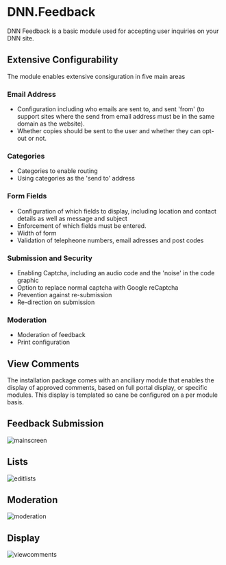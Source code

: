 # DNN.Feedback
DNN Feedback is a basic module used for accepting user inquiries on your DNN site.

## Extensive Configurability
The module enables extensive consiguration in five main areas

### Email Address
* Configuration including who emails are sent to, and sent 'from' (to support sites where the send from email address must be in the same domain as the website).
* Whether copies should be sent to the user and whether they can opt-out or not.

### Categories
* Categories to enable routing
* Using categories as the 'send to' address

### Form Fields
* Configuration of which fields to display, including location and contact details as well as message and subject
* Enforcement of which fields must be entered.
* Width of form
* Validation of telepheone numbers, email adresses and post codes

### Submission and Security
* Enabling Captcha, including an audio code and the 'noise' in the code graphic
* Option to replace normal captcha with Google reCaptcha
* Prevention against re-submission
* Re-direction on submission

### Moderation
* Moderation of feedback
* Print configuration

## View Comments
The installation package comes with an anciliary module that enables the display of approved comments, based on full portal display, or specific modules. This display is templated so cane be configured on a per module basis.

## Feedback Submission
![mainscreen](https://cloud.githubusercontent.com/assets/5859855/8637517/cf43ea22-2894-11e5-94e3-de7e976076ae.png)

## Lists
![editlists](https://cloud.githubusercontent.com/assets/5859855/8637519/cf450060-2894-11e5-8c56-ea7355bfc8d9.png)

## Moderation
![moderation](https://cloud.githubusercontent.com/assets/5859855/8637516/cf438d34-2894-11e5-8e1e-0d89b5b07e46.png)

## Display
![viewcomments](https://cloud.githubusercontent.com/assets/5859855/8637518/cf442410-2894-11e5-823a-edf334b92935.png)
